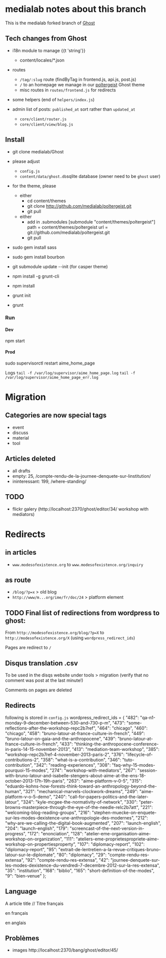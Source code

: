 # medialab notes about this branch

This is the medialab forked branch of [Ghost](https://github.com/TryGhost/Ghost)

## Tech changes from Ghost

- i18n module to manage {{t 'string'}}
	- content/locales/*.json
- routes
	- `/tag/:slug` route (findByTag in frontend.js, api.js, post.js)
	- `/` to an homepage we manage in our [poltergeist](https://github.com/medialab/poltergeist) Ghost theme
  - misc routes in `routes/frontend.js` for redirects

- some helpers (end of `helpers/index.js`)
- admin list of posts: `published_at` sort rather than `updated_at`
	- `core/client/router.js`
	- `core/client/view/blog.js`

## Install

- git clone medialab/Ghost

- please adjust
	- `config.js`
	- `content/data/ghost.db`sqlite database (owner need to be `ghost` user)

- for the theme, please
	- either
		- cd content/themes
		- git clone http://github.com/medialab/poltergeist.git
		- git pull
	- either
		- add in .submodules
			[submodule "content/themes/poltergeist"]
				path = content/themes/poltergeist
				url = git://github.com/medialab/poltergeist.git
		- git pull

- sudo gem install sass
- sudo gem install bourbon

- git submodule update --init (for casper theme)
- npm install -g grunt-cli
- npm install
- grunt init
- grunt

### Run
#### Dev
  npm start

#### Prod
  sudo supervisorctl restart aime_home_page

Logs
  `tail -f /var/log/supervisor/aime_home_page.log`
  `tail -f /var/log/supervisor/aime_home_page_err.log`

# Migration
## Categories are now special tags
- event
- discuss
- material
- tool

## Articles deleted
- all drafts
- empty: 25, /compte-rendu-de-la-journee-denquete-sur-linstitution/
- ininteressant: 199, /where-standing/

## TODO
- flickr galery (http://localhost:2370/ghost/editor/34/ workshop with mediators)

# Redirects
## in articles
- `www.modesofexistence.org` to `www.modesofexistence.org/inquiry`

## as route
- `/blog/?p=x` > old blog 
- `http://www/m...org/ime/fr/doc/24` > platform element

## TODO Final list of redirections from wordpress to ghost:
From `http://modesofexistence.org/blog/?p=X` to `http://modesofexistence.org/X` (using `wordpress_redirect_ids`)

Pages are redirect to `/`

## Disqus translation .csv
To be used in the disqs website under tools > migration
(verify that no comment was post at the last minute!)

Comments on pages are deleted

## Redirects
following is stored in `config.js`
  wordpress_redirect_ids = {
    "482":  "qa-n1-monday-9-december-between-530-and-730-p-m",
    "473":  "some-reflections-after-the-workshop-repc2b7ref",
    "464":  "chicago",
    "460":  "chicago",
    "458":  "bruno-latour-at-france-culture-in-french",
    "449":  "bruno-latour-on-gaia-and-the-anthropocene",
    "439":  "bruno-latour-at-france-culture-in-french",
    "433":  "thinking-the-anthropocene-conference-in-paris-14-15-november-2013",
    "413":  "mediation-team-workshop",
    "385":  "workshop-repc2b7ref-4-november-2013-paris-2",
    "376":  "lifecycle-of-contributions-2",
    "358":  "what-is-a-contribution",
    "346":  "tuto-contribution",
    "342":  "reading-experiences",
    "308":  "faq-why-15-modes-pourquoi-15-modes",
    "274":  "workshop-with-mediators",
    "267":  "session-with-bruno-latour-and-isabelle-stengers-about-aime-at-the-ens-18-october-2013-17h-19h-paris",
    "263":  "aime-platform-v-0-5",
    "315":  "eduardo-kohns-how-forests-think-toward-an-anthropology-beyond-the-human",
    "321":  "mechanical-marvels-clockwork-dreams",
    "249":  "aime-platform-v-o-5-demo",
    "240":  "call-for-papers-politics-and-the-later-latour",
    "324":  "kyle-mcgee-the-normativity-of-network",
    "330":  "peter-browns-masterpiece-through-the-eye-of-the-needle-relc2b7att",
    "221":  "welcoming-blog-reading-groups",
    "216":  "stephen-muecke-on-enquete-sur-les-modes-dexistence-une-anthropologie-des-modernes",
    "212":  "why-are-we-calling-the-digital-book-augmented",
    "207":  "launch-english",
    "204":  "launch-english",
    "179":  "screencast-of-the-next-version-in-progress",
    "172":  "enonciation",
    "128":  "atelier-eme-organisation-aime-workshop-on-organization",
    "111":  "ateliers-eme-proprietespropriete-aime-workshop-on-propertiesproperty",
    "107":  "diplomacy-report",
    "102":  "diplomacy-report",
    "95": "extrait-de-lentretien-a-la-revue-critiques-bruno-latour-sur-le-diplomate",
    "80": "diplomacy",
    "29": "compte-rendu-res-extensa",
    "92": "compte-rendu-res-extensa",
    "42": "journee-denquete-sur-les-modes-dexistence-du-vendredi-7-decembre-2012-sur-la-res-extensa",
    "35": "institution",
    "168":  "biblio",
    "165":  "short-definition-of-the-modes",
    "9":  "bien-venue"
};

## Language
A article title // Titre français
<!-- fr -->
en français
<!-- en -->
en anglais

## Problèmes
- images
  http://localhost:2370/bang/ghost/editor/45/





